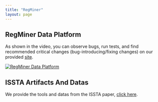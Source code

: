 ```yaml
---
title: "RegMiner"
layout: page
---
```


##  RegMiner Data Platform
As shown in the video, you can observe bugs, run tests, and find recommended critical changes (bug-introducing/fixing changes) on our provided [site](http://101.42.233.129/regression/).

[![RegMiner Data Platform](https://res.cloudinary.com/marcomontalbano/image/upload/v1650532218/video_to_markdown/images/youtube--QtqS8f2yApc-c05b58ac6eb4c4700831b2b3070cd403.jpg)](https://youtu.be/QtqS8f2yApc "RegMiner Data Platform")

## ISSTA Artifacts And Datas
We provide the tools and datas from the ISSTA paper, [click here](https://sites.google.com/view/regminer/home).
